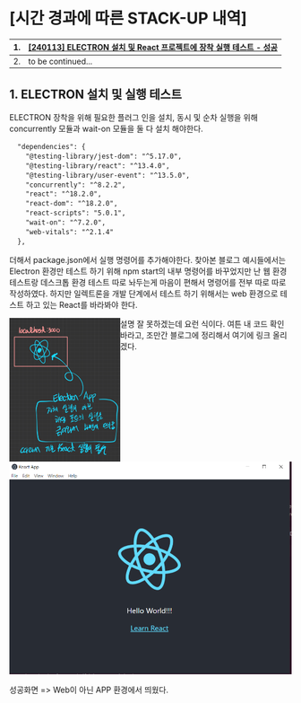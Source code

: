 # [시간 경과에 따른 STACK-UP 내역]

| 1.   | [**[240113]** ELECTRON 설치 및 React 프로젝트에 장착 실행 테스트 - 성공](##1.-ELECTRON-설치-및-실행-테스트) |
| ---- | ------------------------------------------------------------ |
| 2.   | to be continued...                                           |



## 1. ELECTRON 설치 및 실행 테스트

ELECTRON 장착을 위해 필요한 플러그 인을 설치, 동시 및 순차 실행을 위해 concurrently 모듈과 wait-on 모듈을 둘 다 설치 해야한다. 

```xml
  "dependencies": {
    "@testing-library/jest-dom": "^5.17.0",
    "@testing-library/react": "^13.4.0",
    "@testing-library/user-event": "^13.5.0",
    "concurrently": "^8.2.2",
    "react": "^18.2.0",
    "react-dom": "^18.2.0",
    "react-scripts": "5.0.1",
    "wait-on": "^7.2.0",
    "web-vitals": "^2.1.4"
  },
```

더해서 package.json에서 실행 명령어를 추가해야한다. 찾아본 블로그 예시들에서는 Electron 환경만 테스트 하기 위해 npm start의 내부 명령어를 바꾸었지만 난 웹 환경 테스트랑 데스크톱 환경 테스트 따로 놔두는게 마음이 편해서 명령어를 전부 따로 따로 작성하였다. 하지만 일렉트론을 개발 단계에서 테스트 하기 위해서는 web 환경으로 테스트 하고 있는 React를 바라봐야 한다. 

<img src=".\GithubImages\Drawing Logic-27.jpg" alt="Drawing Logic-27" style="zoom: 25%;" align="left" />

설명 잘 못하겠는데 요런 식이다. 여튼 내 코드 확인 바라고, 조만간 블로그에 정리해서 여기에 링크 올리겠다.

<img src=".\GithubImages\logic1.PNG" alt="logic1" style="zoom:60%;" />

성공화면 => Web이 아닌 APP 환경에서 띄웠다. 

